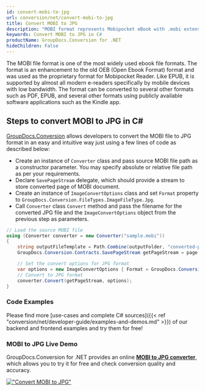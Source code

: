 ```yaml
---
id: convert-mobi-to-jpg
url: conversion/net/convert-mobi-to-jpg
title: Convert MOBI to JPG
description: "MOBI format represents Mobipocket eBook with .mobi extension. Learn how to convert MOBI to JPG file programmatically in C# language using GroupDocs.Conversion for .NET library."
keywords: Convert MOBI to JPG in C#
productName: GroupDocs.Conversion for .NET
hideChildren: False
---
```


The MOBI file format is one of the most widely used ebook file formats. The format is an enhancement to the old OEB (Open Ebook Format) format and was used as the proprietary format for Mobipocket Reader. Like EPUB, it is supported by almost all modern e-readers specifically by mobile devices with low bandwidth. The format can be converted to several other formats such as PDF, EPUB, and several other formats using publicly available software applications such as the Kindle app.

## Steps to convert MOBI to JPG in C#

[GroupDocs.Conversion](https://products.groupdocs.com/conversion/net) allows developers to convert the MOBI file to JPG format in an easy and intuitive way just using a few lines of code as described below:

* Create an instance of `Converter` class and pass source MOBI file path as a constructor parameter. You may specify absolute or relative file path as per your requirements. 
* Declare `SavePageStream` delegate, which should provide a stream to store converted page of MOBI document.
* Create an instance of `ImageConvertOptions` class and set `Format` property to `GroupDocs.Conversion.FileTypes.ImageFileType.Jpg`.
* Call `Converter` class `Convert` method and pass the filename for the converted JPG file and the `ImageConvertOptions` object from the previous step as parameters.

```csharp
// Load the source MOBI file
using (Converter converter = new Converter("sample.mobi"))
{
    string outputFileTemplate = Path.Combine(outputFolder, "converted-page-{0}.jpg");
    GroupDocs.Conversion.Contracts.SavePageStream getPageStream = page => new FileStream(string.Format(outputFileTemplate, page), FileMode.Create);

    // Set the convert options for JPG format
    var options = new ImageConvertOptions { Format = GroupDocs.Conversion.FileTypes.ImageFileType.Jpg };   
    // Convert to JPG format
    converter.Convert(getPageStream, options);
}
```

### Code Examples

Please find more [use-cases and complete C# sources]({{< ref "conversion/net/developer-guide/examples-and-demos.md" >}}) of our backend and frontend examples and try them for free!

### MOBI to JPG Live Demo

GroupDocs.Conversion for .NET provides an online [**MOBI to JPG converter**](https://products.groupdocs.app/conversion/mobi-to-jpg), which allows you to try it for free and check conversion quality and accuracy.

[!["Convert MOBI to JPG"](conversion/net/images/convert-to-jpg/convert-mobi-to-jpg.png)](https://products.groupdocs.app/conversion/mobi-to-jpg)